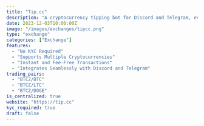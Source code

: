 ```yaml
---
title: "Tip.cc"
description: "A cryptocurrency tipping bot for Discord and Telegram, enabling instant and fee-free transactions. Tip.cc supports BitcoinZ and other cryptocurrencies, fostering community engagement and adoption in social platforms."
date: 2023-12-03T10:00:00Z
image: "/images/exchanges/tipcc.png"
type: "exchange"
categories: ["Exchange"]
features:
  - "No KYC Required"
  - "Supports Multiple Cryptocurrencies"
  - "Instant and Fee-Free Transactions"
  - "Integrates Seamlessly with Discord and Telegram"
trading_pairs:
  - "BTCZ/BTC"
  - "BTCZ/LTC"
  - "BTCZ/DOGE"
is_centralized: true
website: "https://tip.cc"
kyc_required: true
draft: false
---
```

